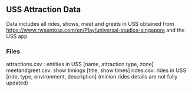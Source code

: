## USS Attraction Data
Data includes all rides, shows, meet and greets in USS obtained from https://www.rwsentosa.com/en/Play/universal-studios-singapore and the USS app  

### Files
attractions.csv : entities in USS [name, attraction type, zone]
meetandgreet.csv: show timings [title, show times]
rides.csv: rides in USS [ride, type, environment, description] (minion rides details are not fully updated)
